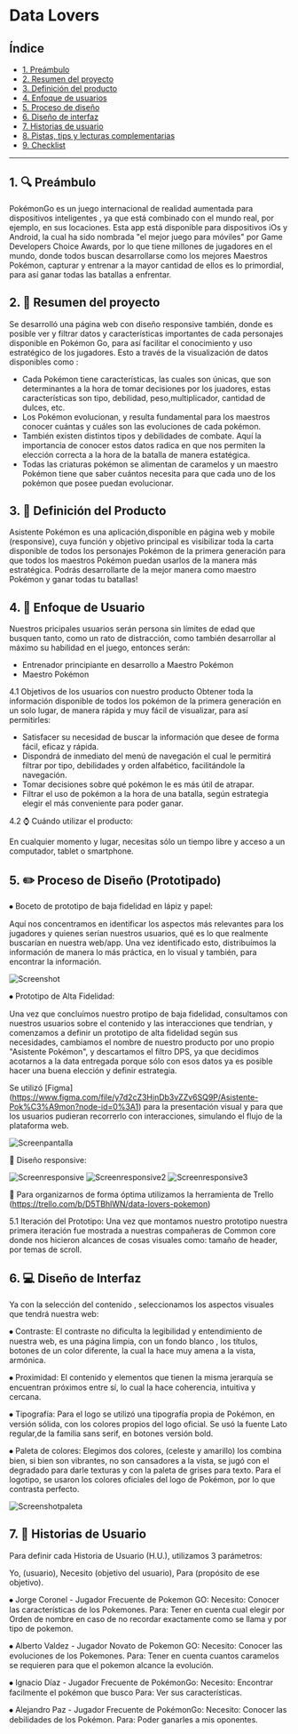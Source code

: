 # Data Lovers

## Índice

* [1. Preámbulo](#1-preámbulo)
* [2. Resumen del proyecto](#2-resumen-del-proyecto)
* [3. Definición del producto](#3-definición-del-producto)
* [4. Enfoque de usuarios](#4-enfoque-de-usuarios)
* [5. Proceso de diseño](#5-proceso-de-diseño)
* [6. Diseño de interfaz](#6-diseño-de-interfaz)
* [7. Historias de usuario](#7-historias-de-usuario)
* [8. Pistas, tips y lecturas complementarias](#8-pistas-tips-y-lecturas-complementarias)
* [9. Checklist](#9-checklist)

***

## 1. :mag: Preámbulo

PokémonGo es un juego internacional de realidad aumentada para dispositivos inteligentes , ya que está combinado con el mundo real, por ejemplo, en sus locaciones. Esta app está disponible para dispositivos iOs y Android, la cual ha sido nombrada "el mejor juego para móviles" por Game Developers Choice Awards, por lo que tiene millones de jugadores en el mundo, donde todos buscan desarrollarse como los mejores Maestros Pokémon, capturar y entrenar a la mayor cantidad de ellos es lo primordial, para así ganar todas las batallas a enfrentar.

## 2. :pencil: Resumen del proyecto

Se desarrolló una página web con diseño responsive también, donde es posible ver y filtrar datos y características importantes de cada personajes disponible en Pokémon Go, para así facilitar el conocimiento y uso estratégico de los jugadores. Esto a través de la visualización  de datos disponibles como : 
- Cada Pokémon tiene características, las cuales son únicas, que son determinantes a la hora de tomar decisiones por los juadores, estas características son tipo, debilidad, peso,multiplicador, cantidad de dulces, etc.
- Los Pokémon evolucionan, y resulta fundamental para los maestros conocer cuántas y cuáles son las evoluciones de cada pokémon.
- También existen distintos tipos y debilidades de combate. Aquí la importancia de conocer estos datos radica en que nos permiten la elección correcta a la hora de la batalla de manera estatégica.
- Todas las criaturas pokémon se alimentan de caramelos y un maestro Pokémon tiene que saber cuántos necesita para que cada uno de los pokémon que posee puedan evolucionar.


## 3. :pencil: Definición del Producto

Asistente Pokémon es una aplicación,disponible en página web y mobile (responsive), cuya función y objetivo principal es visibilizar toda la carta disponible de todos los personajes Pokémon de la primera generación para que todos los maestros Pokémon puedan usarlos de la manera más estratégica.
Podrás desarrollarte de la mejor manera como maestro Pokémon y ganar todas tu batallas!


## 4. :busts_in_silhouette: Enfoque de Usuario

Nuestros pricipales usuarios serán persona sin límites de edad que busquen tanto, como un rato de distracción, como también desarrollar al máximo su habilidad en el juego, entonces serán:

- Entrenador principiante en desarrollo a Maestro Pokémon
- Maestro Pokémon

4.1 Objetivos de los usuarios con nuestro producto
Obtener toda la información disponible de todos los pokémon de la primera generación en un solo lugar, de manera rápida y muy fácil de visualizar, para así permitirles:

- Satisfacer su necesidad de buscar la información que desee de forma fácil, eficaz y rápida.
- Dispondrá de inmediato del menú de navegación el cual le permitirá filtrar por tipo, debilidades y orden alfabético, facilitándole la navegación.
- Tomar decisiones sobre qué pokémon le es más útil de atrapar.
- Filtrar el uso de pokémon a la hora de una batalla, según estrategia elegir el más conveniente para poder ganar.

4.2 :watch: Cuándo utilizar el producto:

En cualquier momento y lugar, necesitas sólo un tiempo libre y acceso a un computador, tablet o smartphone.


## 5. :pencil2: Proceso de Diseño (Prototipado)


⦁	Boceto de prototipo de baja fidelidad en lápiz y papel:

Aquí nos concentramos en identificar los aspectos más relevantes para los jugadores y quienes serían nuestros usuarios, qué es lo que realmente buscarían en nuestra web/app. Una vez identificado esto, distribuímos la información de manera lo más práctica, en lo visual y también, para encontrar la información.

![Screenshot](img_readme/baja.jpg)

⦁	Prototipo de Alta Fidelidad:

Una vez que concluímos nuestro protipo de baja fidelidad, consultamos con nuestros usuarios sobre el contenido y las interacciones que tendrían, y comenzamos a definir un prototipo de alta fidelidad según sus necesidades, cambiamos el nombre de nuestro producto por uno propio "Asistente Pokémon", y descartamos el filtro DPS, ya que decidimos acotarnos a la data entregada porque sólo con esos datos ya es posible hacer una buena elección y definir estrategia.

Se utilizó [Figma] (https://www.figma.com/file/y7d2cZ3HjnDb3vZZv6SQ9P/Asistente-Pok%C3%A9mon?node-id=0%3A1) para la presentación visual y para que los usuarios pudieran recorrerlo con interacciones, simulando el flujo de la plataforma web.

![Screenpantalla](img_readme/primera-pantalla.jpg)

:iphone: Diseño responsive:

![Screenresponsive](img_readme/res1.PNG)
![Screenresponsive2](img_readme/res2.PNG)
![Screenresponsive3](img_readme/res3.PNG)

:bookmark_tabs: Para organizarnos de forma óptima utilizamos la herramienta de Trello (https://trello.com/b/D5TBhlWN/data-lovers-pokemon)


5.1 Iteración del Prototipo: Una vez que montamos nuestro prototipo nuestra primera iteración fue mostrada a nuestras compañeras de Common core donde nos hicieron alcances de cosas visuales como: tamaño de header, por temas de scroll.


## 6. :computer: Diseño de Interfaz

Ya con la selección del contenido , seleccionamos los aspectos visuales que tendrá nuestra web:

⦁	Contraste: El contraste no dificulta la legibilidad y entendimiento de nuestra web, es una página limpia, con un fondo blanco , los títulos, botones de un color diferente, la cual la hace muy amena a la vista, armónica.

⦁	Proximidad: El contenido y elementos que tienen la misma jerarquía se encuentran próximos entre sí, lo cual la hace coherencia, intuitiva y cercana.

⦁	Tipografía: Para el logo se utilizó una tipografía propia de Pokémon, en versión sólida, con los colores propios del logo oficial. Se usó la fuente Lato regular,de la familia sans serif, en botones versión bold.

⦁	Paleta de colores: Elegimos dos colores, (celeste y amarillo) los combina bien, si bien son vibrantes, no son cansadores a la vista, se jugó con el degradado para darle texturas y con la paleta de grises para texto. Para el logotipo, se usaron los colores oficiales del logo de Pokémon, por lo que contrasta perfecto.

![Screenshotpaleta](img_readme/paleta.jpg)

## 7. :busts_in_silhouette: Historias de Usuario

Para definir cada Historia de Usuario (H.U.), utilizamos 3 parámetros:

Yo, (usuario), Necesito (objetivo del usuario), Para (propósito de ese objetivo).

⦁	Jorge Coronel - Jugador Frecuente de Pokemon GO:
Necesito: Conocer las características de los Pokemones.
Para: Tener en cuenta cual elegir por Orden de nombre en caso de no recordar exactamente como se llama y por tipo de pokemon.

⦁	Alberto Valdez - Jugador Novato de Pokemon GO:
Necesito: Conocer las evoluciones de los Pokemones.
Para: Tener en cuenta cuantos caramelos se requieren para que el pokemon alcance la evolución.

⦁	Ignacio Díaz - Jugador Frecuente de PokémonGo:
Necesito: Encontrar facilmente el pokémon que busco
Para: Ver sus características.

⦁	Alejandro Paz - Jugador Frecuente de PokémonGo:
Necesito: Conocer las debilidades de los Pokémon.
Para: Poder ganarles a mis oponentes.



